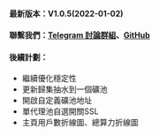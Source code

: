#### 最新版本：V1.0.5(2022-01-02)
#### 聯繫我們：[Telegram 討論群組](https://t.me/+afVqEXnxtQAyNWNh)、[GitHub](https://github.com/GoMinerProxy/GoMinerProxy) 
#### 後續計劃：
- 繼續優化穩定性
- 更新歸集抽水到一個礦池
- 開啟自定義礦池地址
- 單代理池自選開關SSL
- 主頁用戶數折線圖、總算力折線圖 

